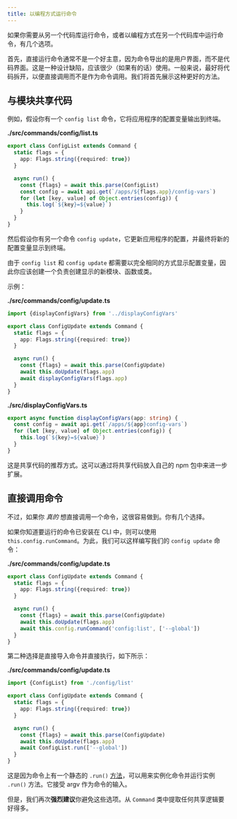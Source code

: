 ```yaml
---
title: 以编程方式运行命令
---
```


如果你需要从另一个代码库运行命令，或者以编程方式在另一个代码库中运行命令，有几个选项。

首先，直接运行命令通常不是一个好主意，因为命令导出的是用户界面，而不是代码界面。这是一种设计缺陷，应该很少（如果有的话）使用。一般来说，最好将代码拆开，以便直接调用而不是作为命令调用。我们将首先展示这种更好的方法。

## 与模块共享代码

例如，假设你有一个 `config list` 命令，它将应用程序的配置变量输出到终端。

**./src/commands/config/list.ts**

```typescript
export class ConfigList extends Command {
  static flags = {
    app: Flags.string({required: true})
  }

  async run() {
    const {flags} = await this.parse(ConfigList)
    const config = await api.get(`/apps/${flags.app}/config-vars`)
    for (let [key, value] of Object.entries(config)) {
      this.log(`${key}=${value}`)
    }
  }
}
```

然后假设你有另一个命令 `config update`，它更新应用程序的配置，并最终将新的配置变量显示到终端。

由于 `config list` 和 `config update` 都需要以完全相同的方式显示配置变量，因此你应该创建一个负责创建显示的新模块、函数或类。

示例：

**./src/commands/config/update.ts**

```typescript
import {displayConfigVars} from '../displayConfigVars'

export class ConfigUpdate extends Command {
  static flags = {
    app: Flags.string({required: true})
  }

  async run() {
    const {flags} = await this.parse(ConfigUpdate)
    await this.doUpdate(flags.app)
    await displayConfigVars(flags.app)
  }
}
```

**./src/displayConfigVars.ts**

```typescript
export async function displayConfigVars(app: string) {
  const config = await api.get(`/apps/${app}config-vars`)
  for (let [key, value] of Object.entries(config)) {
    this.log(`${key}=${value}`)
  }
}
```

这是共享代码的推荐方式。这可以通过将共享代码放入自己的 npm 包中来进一步扩展。

## 直接调用命令

不过，如果你 _真的_ 想直接调用一个命令，这很容易做到。你有几个选择。

如果你知道要运行的命令已安装在 CLI 中，则可以使用 `this.config.runCommand`。为此，我们可以这样编写我们的 `config update` 命令：

**./src/commands/config/update.ts**

```typescript
export class ConfigUpdate extends Command {
  static flags = {
    app: Flags.string({required: true})
  }

  async run() {
    const {flags} = await this.parse(ConfigUpdate)
    await this.doUpdate(flags.app)
    await this.config.runCommand('config:list', ['--global'])
  }
}
```

第二种选择是直接导入命令并直接执行，如下所示：

**./src/commands/config/update.ts**

```typescript
import {ConfigList} from './config/list'

export class ConfigUpdate extends Command {
  static flags = {
    app: Flags.string({required: true})
  }

  async run() {
    const {flags} = await this.parse(ConfigUpdate)
    await this.doUpdate(flags.app)
    await ConfigList.run(['--global'])
  }
}
```

这是因为命令上有一个静态的 `.run()` [方法](https://github.com/oclif/core/blob/main/src/command.ts)，可以用来实例化命令并运行实例 `.run()` 方法。它接受 argv 作为命令的输入。

但是，我们再次**强烈建议**你避免这些选项。从 `Command` 类中提取任何共享逻辑要好得多。

